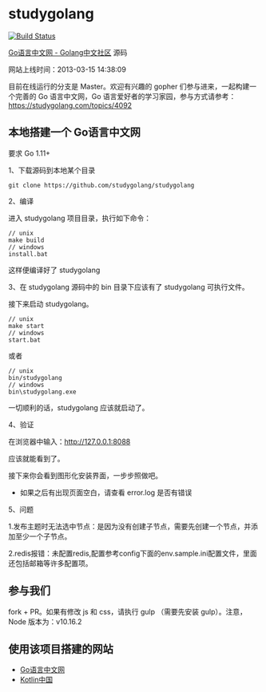# studygolang

[![Build Status](https://travis-ci.org/studygolang/studygolang.svg?branch=master)](https://travis-ci.org/studygolang/studygolang)

[Go语言中文网 - Golang中文社区](https://studygolang.com "Go语言中文网 - Golang中文社区") 源码

网站上线时间：2013-03-15 14:38:09

目前在线运行的分支是 Master。欢迎有兴趣的 gopher 们参与进来，一起构建一个完善的 Go 语言中文网，Go 语言爱好者的学习家园，参与方式请参考：https://studygolang.com/topics/4092

## 本地搭建一个 Go语言中文网

要求 Go 1.11+

1、下载源码到本地某个目录

```shell
git clone https://github.com/studygolang/studygolang
```

2、编译

进入 studygolang 项目目录，执行如下命令：

```shell
// unix
make build
// windows
install.bat
```

这样便编译好了 studygolang

3、在 studygolang 源码中的 bin 目录下应该有了 studygolang 可执行文件。

接下来启动 studygolang。

```shell
// unix
make start
// windows
start.bat
```

或者

```shell
// unix
bin/studygolang
// windows
bin\studygolang.exe
```

一切顺利的话，studygolang 应该就启动了。

4、验证

在浏览器中输入：http://127.0.0.1:8088

应该就能看到了。

接下来你会看到图形化安装界面，一步步照做吧。

* 如果之后有出现页面空白，请查看 error.log 是否有错误

5、问题

1.发布主题时无法选中节点：是因为没有创建子节点，需要先创建一个节点，并添加至少一个子节点。

2.redis报错：未配置redis,配置参考config下面的env.sample.ini配置文件，里面还包括邮箱等许多配置项。

## 参与我们

fork + PR。如果有修改 js 和 css，请执行 gulp （需要先安装 gulp）。注意，Node 版本为：v10.16.2

## 使用该项目搭建的网站

- [Go语言中文网](https://studygolang.com)
- [Kotlin中国](https://kotlintc.com)
